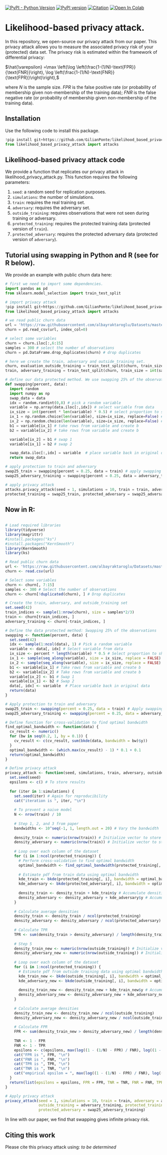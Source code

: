 
[![PyPI - Python Version](https://img.shields.io/badge/python-3.6%20%7C%203.7%20%7C%203.8-blue)]()
[![PyPI version](https://img.shields.io/pypi/v/openfl)]()
[![Citation](https://img.shields.io/badge/cite-citation-brightgreen)]()
[![Open In Colab](https://colab.research.google.com/assets/colab-badge.svg)]()

# Likelihood-based privacy attack.
In this repository, we open-source our privacy attack from our paper. This privacy attack allows you to measure the associated privacy risk of your (protected) data set. The privacy risk is estimated within the framework of differential privacy: 

$\hat{\varepsilon} =\max \left(\log \left(\frac{1-(1/N)-\text{FPR}}{\text{FNR}}\right), \log \left(\frac{1-(1/N)-\text{FNR}}{\text{FPR}}\right)\right),$

where _N_ is the sample size. _FPR_ is the false positive rate (or probability of membership given non-membership of the training data); _FNR_ is the false negative rate (or probability of membership given non-membership of the training data). 

## Installation
Use the following code to install this package.

```python
!pip install git+https://github.com/GilianPonte/likelihood_based_privacy_attack.git
from likelihood_based_privacy_attack import attacks
```

## Likelihood-based privacy attack code
We provide a function that replicates our privacy attack in likelihood_privacy_attack.py. This function requires the following parameters: 

1. `seed`: a random seed for replication purposes.
2. `simulations`: the number of simulations.
3. `train`: requires the real training set.
4. `adversary`: requires the adversary set.
5. `outside_training`: requires observations that were not seen during training or adversary.
6. `protected_training`: requires the protected training data (protected version of `train`).
7. `protected_adversary`: requires the protected adversary data (protected version of `adversary`).

## Tutorial using swapping in Python and R (see for R below).
We provide an example with public churn data here:
```python
# first we need to import some dependencies.
import pandas as pd
from sklearn.model_selection import train_test_split

# import privacy attack
!pip install git+https://github.com/GilianPonte/likelihood_based_privacy_attack.git
from likelihood_based_privacy_attack import attacks

# we read public churn data
url = 'https://raw.githubusercontent.com/albayraktaroglu/Datasets/master/churn.csv'
churn = pd.read_csv(url, index_col=0)

# select some variables
churn = churn.iloc[:,6:15]
samples = 300 # select the number of observations
churn = pd.DataFrame.drop_duplicates(churn) # drop duplicates

# here we create the train, adversary and outside_training set.
churn, evaluation_outside_training = train_test_split(churn, train_size = int(samples*2/3), test_size = int(samples*1/3)) 
train, adversary_training = train_test_split(churn, train_size = int(samples*1/3))

# define our data protected method. We use swapping 25% of the observations.
def swapping(percent, data):
  import random
  import numpy as np
  swap_data = data
  idx = random.randint(0,8) # pick a random variable
  variable = np.array(data.iloc[:,idx]) # select variable from data
  ix_size = int(percent * len(variable) * 0.5) # select proportion to shuffle
  ix_1 = np.random.choice(len(variable), size=ix_size, replace=False) # select rows to shuffle
  ix_2 = np.random.choice(len(variable), size=ix_size, replace=False) # select rows to shuffle
  b1 = variable[ix_1] # take rows from variable and create b
  b2 = variable[ix_2] # take rows from variable and create b

  variable[ix_2] = b1 # swap 1
  variable[ix_1] = b2 # swap 2

  swap_data.iloc[:,idx] = variable  # place variable back in original data
  return swap_data

# apply protection to train and adversary
swap25_train = swapping(percent = 0.25, data = train) # apply swapping 25% to train
swap25_adversary_training = swapping(percent = 0.25, data = adversary_training)  # apply swapping 25% to adv

# apply privacy attack
attacks.privacy_attack(seed = 1, simulations = 10, train = train, adversary = adversary_training, outside_training = evaluation_outside_training,
protected_training = swap25_train, protected_adversary = swap25_adversary_training)
```
## Now in R:
```R

# Load required libraries
library(tidyverse)
library(magrittr)
#install.packages("ks")
#install.packages("KernSmooth")
library(KernSmooth)
library(ks)

# Read public churn data
url <- 'https://raw.githubusercontent.com/albayraktaroglu/Datasets/master/churn.csv'
churn <- read.csv(url)

# Select some variables
churn <- churn[, 7:15]
samples <- 300 # Select the number of observations
churn <- churn[!duplicated(churn), ] # Drop duplicates

# Create the train, adversary, and outside_training set
set.seed(42)
train_indices <- sample(1:nrow(churn), size = samples*2/3)
train <- churn[train_indices, ]
adversary_training <- churn[-train_indices, ]

# Define the data protected method: Swapping 25% of the observations
swapping <- function(percent, data) {
  set.seed(42)
  idx <- sample(1:ncol(data), 1) # Pick a random variable
  variable <- data[, idx] # Select variable from data
  ix_size <- percent * length(variable) * 0.5 # Select proportion to shuffle
  ix_1 <- sample(seq_along(variable), size = ix_size, replace = FALSE) # Select rows to shuffle
  ix_2 <- sample(seq_along(variable), size = ix_size, replace = FALSE) # Select rows to shuffle
  b1 <- variable[ix_1] # Take rows from variable and create b
  b2 <- variable[ix_2] # Take rows from variable and create b
  variable[ix_2] <- b1 # Swap 1
  variable[ix_1] <- b2 # Swap 2
  data[, idx] <- variable  # Place variable back in original data
  return(data)
}

# Apply protection to train and adversary
swap25_train <- swapping(percent = 0.25, data = train) # Apply swapping 25% to train
swap25_adversary_training <- swapping(percent = 0.25, data = adversary_training)  # Apply swapping 25% to adv

# Define function for cross-validation to find optimal bandwidth
find_optimal_bandwidth <- function(data) {
  cv_result <- numeric()
  for (bw in seq(0.2, 1, by = 0.1)) {
    cv_result <- c(cv_result, sum(bkde(data, bandwidth = bw)$y))
  }
  optimal_bandwidth <- (which.max(cv_result) - 1) * 0.1 + 0.1
  return(optimal_bandwidth)
}

# Define privacy attack
privacy_attack <- function(seed, simulations, train, adversary, outside_training, protected_training, protected_adversary) {
  set.seed(seed)
  epsilons <- c() # To store results
  
  for (iter in 1:simulations) {
    set.seed(iter) # Again for reproducibility
    cat("iteration is ", iter, "\n")
    
    # To prevent a naive model
    N <- nrow(train) / 10
    
    # Step 1, 2, and 3 from paper
    bandwidths <- 10^seq(-1, 1, length.out = 20) # Vary the bandwidth
    
    density_train <- numeric(nrow(train)) # Initialize vector to store densities for train data
    density_adversary <- numeric(nrow(train)) # Initialize vector to store densities for adversary data
    
    # Loop over each column of the dataset
    for (i in 1:ncol(protected_training)) {
      # Perform cross-validation to find optimal bandwidth
      optimal_bandwidth <- find_optimal_bandwidth(protected_training[, i])
      
      # Estimate pdf from train data using optimal bandwidth
      kde_train <- bkde(protected_training[, i], bandwidth = optimal_bandwidth)
      kde_adversary <- bkde(protected_adversary[, i], bandwidth = optimal_bandwidth)
      
      density_train <- density_train + kde_train$y # Accumulate densities for train data
      density_adversary <- density_adversary + kde_adversary$y # Accumulate densities for adversary data
    }
    
    # Calculate average densities
    density_train <- density_train / ncol(protected_training)
    density_adversary <- density_adversary / ncol(protected_adversary)
    
    # Calculate TPR
    TPR <- sum(density_train > density_adversary) / length(density_train)
    
    # Step 5
    density_train_new <- numeric(nrow(outside_training)) # Initialize vector to store densities for outside training data
    density_adversary_new <- numeric(nrow(outside_training)) # Initialize vector to store densities for outside adversary data
    
    # Loop over each column of the dataset
    for (i in 1:ncol(protected_training)) {
      # Estimate pdf from outside training data using optimal bandwidth
      kde_train_new <- bkde(outside_training[, i], bandwidth = optimal_bandwidth, gridsize = 1000)
      kde_adversary_new <- bkde(outside_training[, i], bandwidth = optimal_bandwidth, gridsize = 1000)
      
      density_train_new <- density_train_new + kde_train_new$y # Accumulate densities for outside training data
      density_adversary_new <- density_adversary_new + kde_adversary_new$y # Accumulate densities for outside adversary data
    }
    
    # Calculate average densities
    density_train_new <- density_train_new / ncol(outside_training)
    density_adversary_new <- density_adversary_new / ncol(outside_training)
    
    # Calculate FPR
    FPR <- sum(density_train_new > density_adversary_new) / length(density_train_new)
    
    TNR <- 1 - FPR
    FNR <- 1 - TPR
    epsilons <- c(epsilons, max(log((1 - (1/N) - FPR) / FNR), log((1 - (1/N) - FNR) / FPR))) # Append resulting epsilon to epsilons
    cat("FPR is ", FPR, "\n")
    cat("FNR is ", FNR, "\n")
    cat("TPR is ", TPR, "\n")
    cat("TNR is ", TNR, "\n")
    cat("empirical epsilon = ", max(log((1 - (1/N) - FPR) / FNR), log((1 - (1/N) - FNR) / FPR)), "\n")
  }
  return(list(epsilons = epsilons, FPR = FPR, TNR = TNR, FNR = FNR, TPR = TPR))
}

# Apply privacy attack
privacy_attack(seed = 1, simulations = 10, train = train, adversary = adversary_training, 
               outside_training = adversary_training, protected_training = swap25_train, 
               protected_adversary = swap25_adversary_training)
```

In line with our paper, we find that swapping gives infinite privacy risk.

## Citing this work
Please cite this privacy attack using: _to be determined_
